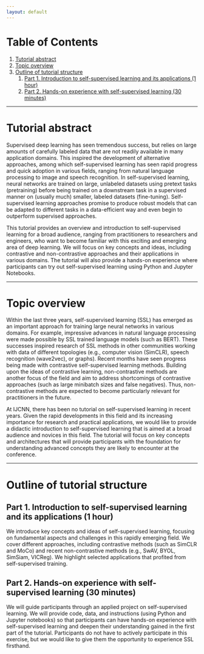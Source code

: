 ```yaml
---
layout: default
---
```


# Table of Contents
1. [Tutorial abstract](#tutorial_abstract)
2. [Topic overview](#topic_overview)
3. [Outline of tutorial structure](#outline_of_tutorial_structure)
    1. [Part 1. Introduction to self-supervised learning and its applications (1 hour)](#introduction_to_ssl)
    2. [Part 2. Hands-on experience with self-supervised learning (30 minutes)](#hands-on_experience)

* * *


<a id='tutorial_abstract'></a>
# Tutorial abstract
Supervised deep learning has seen tremendous success, but relies on large amounts of carefully labeled data that are not readily available in many application domains. This inspired the development of alternative approaches, among which self-supervised learning has seen rapid progress and quick adoption in various fields, ranging from natural language processing to image and speech recognition. In self-supervised learning, neural networks are trained on large, unlabeled datasets using pretext tasks (pretraining) before being trained on a downstream task in a supervised manner on (usually much) smaller, labeled datasets (fine-tuning). Self-supervised learning approaches promise to produce robust models that can be adapted to different tasks in a data-efficient way and even begin to outperform supervised approaches.

This tutorial provides an overview and introduction to self-supervised learning for a broad audience, ranging from practitioners to researchers and engineers, who want to become familiar with this exciting and emerging area of deep learning. We will focus on key concepts and ideas, including contrastive and non-contrastive approaches and their applications in various domains. The tutorial will also provide a hands-on experience where participants can try out self-supervised learning using Python and Jupyter Notebooks.

* * *


<a id='topic_overview'></a>
# Topic overview
Within the last three years, self-supervised learning (SSL) has emerged as an important approach for training large neural networks in various domains. For example, impressive advances in natural language processing were made possible by SSL trained language models (such as BERT). These successes inspired research of SSL methods in other communities working with data of different topologies (e.g., computer vision (SimCLR), speech recognition (wave2vec), or graphs). Recent months have seen progress being made with contrastive self-supervised learning methods. Building upon the ideas of contrastive learning, non-contrastive methods are another focus of the field and aim to address shortcomings of contrastive approaches (such as large minibatch sizes and false negatives). Thus, non-contrastive methods are expected to become particularly relevant for practitioners in the future.

At IJCNN, there has been no tutorial on self-supervised learning in recent years. Given the rapid developments in this field and its increasing importance for research and practical applications, we would like to provide a didactic introduction to self-supervised learning that is aimed at a broad audience and novices in this field. The tutorial will focus on key concepts and architectures that will provide participants with the foundation for understanding advanced concepts they are likely to encounter at the conference.

* * *


<a id='outline_of_tutorial_structure'></a>
# Outline of tutorial structure
<a id='introduction_to_ssl'></a>
## Part 1. Introduction to self-supervised learning and its applications (1 hour)

We introduce key concepts and ideas of self-supervised learning, focusing on fundamental aspects and challenges in this rapidly emerging field. We cover different approaches, including contrastive methods (such as SimCLR and MoCo) and recent non-contrastive methods (e.g., SwAV, BYOL, SimSiam, VICReg). We highlight selected applications that profited from self-supervised training.

<a id='hands-on_experience'></a>
## Part 2. Hands-on experience with self-supervised learning (30 minutes)

We will guide participants through an applied project on self-supervised learning. We will provide code, data, and instructions (using Python and Jupyter notebooks) so that participants can have hands-on experience with self-supervised learning and deepen their understanding gained in the first part of the tutorial. Participants do not have to actively participate in this exercise, but we would like to give them the opportunity to experience SSL firsthand.
